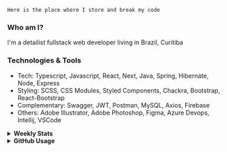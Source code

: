 ```
Here is the place where I store and break my code
```
### Who am I?
I'm a detailist fullstack web developer living in Brazil, Curitiba

### Technologies & Tools
- Tech: Typescript, Javascript, React, Next, Java, Spring, Hibernate, Node, Express
- Styling: SCSS, CSS Modules, Styled Components, Chackra, Bootstrap, React-Bootstrap
- Complementary: Swagger, JWT, Postman, MySQL, Axios, Firebase
- Others: Adobe Illustrator, Adobe Photoshop, Figma, Azure Devops, Intellij, VSCode

<details>
  <summary><b> Weekly Stats</b></summary>
<!--START_SECTION:waka-->

```txt
TypeScript       21 hrs 33 mins  ███████████░░░░░░░░░░░░░░   43.46 %
JavaScript       10 hrs 41 mins  █████▒░░░░░░░░░░░░░░░░░░░   21.54 %
JSON             8 hrs 29 mins   ████▒░░░░░░░░░░░░░░░░░░░░   17.10 %
CSS              4 hrs 33 mins   ██▒░░░░░░░░░░░░░░░░░░░░░░   09.19 %
Java             1 hr 1 min      ▓░░░░░░░░░░░░░░░░░░░░░░░░   02.07 %
```

<!--END_SECTION:waka-->
</details>

<details>
  <summary><b> GitHub Usage</b></summary>
  
[![Top Langs](https://github-readme-stats.vercel.app/api/top-langs/?username=gxlpes&&langs_count=9&layout=compact)](https://github.com/anuraghazra/github-readme-stats)

</details>
